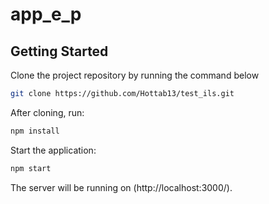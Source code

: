 # app_e_p

## Getting Started

Clone the project repository by running the command below

```bash
git clone https://github.com/Hottab13/test_ils.git
```

After cloning, run:

```bash
npm install 
```

Start the application:

```bash
npm start
```

The server will be running on (http://localhost:3000/).
